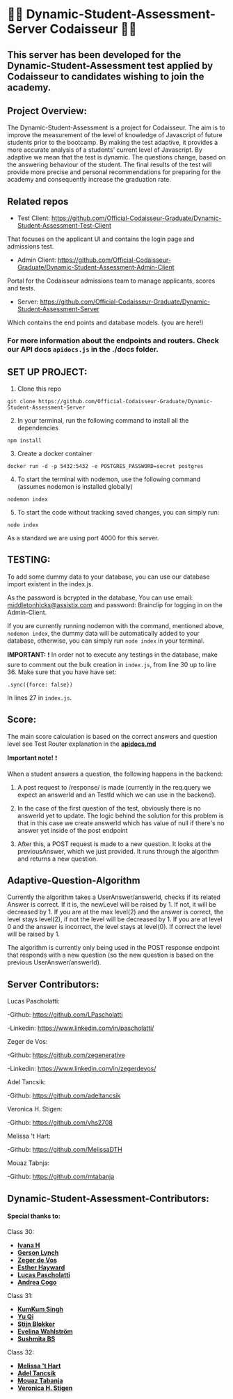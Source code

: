 # :man_technologist: Dynamic-Student-Assessment-Server Codaisseur :woman_technologist:

 ## This server has been developed for the Dynamic-Student-Assessment test applied by Codaisseur to candidates wishing to join the academy.

 ## Project Overview:

The Dynamic-Student-Assessment is a project for Codaisseur. The aim is to improve the measurement of the level of knowledge of Javascript of future students prior to the bootcamp. By making the test adaptive, it provides a more accurate analysis of a students’ current level of Javascript.  By adaptive we mean that the test is dynamic. The questions change, based on the answering behaviour of the student. The final results of the test will provide more precise and personal recommendations for preparing for the academy and consequently increase the graduation rate.

## Related repos
 
- Test Client: https://github.com/Official-Codaisseur-Graduate/Dynamic-Student-Assessment-Test-Client

That focuses on the applicant UI and contains the login page and admissions test.
 
- Admin Client: https://github.com/Official-Codaisseur-Graduate/Dynamic-Student-Assessment-Admin-Client

Portal for the Codaisseur admissions team to manage applicants, scores and tests.
 
- Server: https://github.com/Official-Codaisseur-Graduate/Dynamic-Student-Assessment-Server

Which contains the end points and database models. (you are here!)

### For more information about the endpoints and routers. Check our API docs `apidocs.js` in the ./docs folder.

## SET UP PROJECT:

1. Clone this repo 

`git clone https://github.com/Official-Codaisseur-Graduate/Dynamic-Student-Assessment-Server`

2. In your terminal, run the following command to install all the dependencies

```
npm install
```

3. Create a docker container

```
docker run -d -p 5432:5432 -e POSTGRES_PASSWORD=secret postgres
```

4. To start the terminal with nodemon, use the following command (assumes nodemon is installed globally)

```
nodemon index
```
 
5. To start the code without tracking saved changes, you can simply run:

```
node index
```

As a standard we are using port 4000 for this server.


## TESTING:

To add some dummy data to your database, you can use our database import existent in the index.js.

As the password is bcrypted in the database, You can use email: middletonhicks@assistix.com and password: Brainclip for logging in on the Admin-Client.

If you are currently running nodemon with the command, mentioned above, `nodemon index`, the dummy data will be automatically added to your database, otherwise, you can simply run `node index` in your terminal.

**IMPORTANT:** :exclamation: In order not to execute any testings in the database, make sure to comment out the bulk creation in `index.js`, from line 30 up to line 36. Make sure that you have have set:

```.sync({force: false})```

In lines 27 in `index.js`.

## Score:

The main score calculation is based on the correct answers and question level see Test Router explanation in the **[apidocs.md](https://github.com/Official-Codaisseur-Graduate/Dynamic-Student-Assessment-Server/blob/development/Docs/apidocs.md)** 


**Important note!** :exclamation:

When a student answers a question, the following happens in the backend:

1. A post request to /response/ is made (currently in the req.query we expect an answerId and an TestId  which we can use in the backend). 

2. In the case of the first question of the test, obviously there is no answerId yet to update. The logic behind the solution for this problem is that in this case we create answerId which has value of null if there's no answer yet inside of the post endpoint

3. After this, a POST request is made to a new question. It looks at the previousAnswer, which we just provided. It runs through the algorithm and returns a new question. 

## Adaptive-Question-Algorithm

Currently the algorithm takes a UserAnswer/answerId, checks if its related Answer is correct. If it is, the newLevel will be raised by 1. If not, it will be decreased by 1. If you are at the max level(2) and the answer is correct, the level stays level(2), if not the level will be decreased by 1. If you are at level 0 and the answer is incorrect, the level stays at level(0). If correct the level will be raised by 1.

The algorithm is currently only being used in the POST response endpoint that responds with a new question (so the new question is based on the previous UserAnswer/answerId).

## Server Contributors:

Lucas Pascholatti:

-Github: https://github.com/LPascholatti

-Linkedin: https://www.linkedin.com/in/pascholatti/

Zeger de Vos:

-Github: https://github.com/zegenerative

-Linkedin: https://www.linkedin.com/in/zegerdevos/

Adel Tancsik:

-Github: https://github.com/adeltancsik

Veronica H. Stigen:

-Github: https://github.com/vhs2708

Melissa 't Hart:

-Github: https://github.com/MelissaDTH

Mouaz Tabnja:

-Github: https://github.com/mtabanja

## Dynamic-Student-Assessment-Contributors:

#### Special thanks to:
Class 30:

- **[Ivana H](https://github.com/future-ruins)**
- **[Gerson Lynch](https://github.com/gersly)**
- **[Zeger de Vos](https://github.com/zegenerative)**
- **[Esther Hayward](https://github.com/eawh02)**
- **[Lucas Pascholatti](https://github.com/LPascholatti)**
- **[Andrea Cogo](https://github.com/anderara)**

Class 31: 

- **[KumKum Singh](https://github.com/kumkumsingh)**
- **[Yu Qi](https://github.com/qiyu1987)**
- **[Stijn Blokker](https://github.com/stijnblokker)**
- **[Evelina Wahlström](https://github.com/evelinawahlstrom)**
- **[Sushmita BS](https://github.com/sushmitha-b-s)**

Class 32:

- **[Melissa 't Hart](https://github.com/MelissaDTH)**
- **[Adel Tancsik](https://github.com/adeltancsik)**
- **[Mouaz Tabanja](https://github.com/mtabanja)**
- **[Veronica H. Stigen](https://github.com/vhs2708)**

